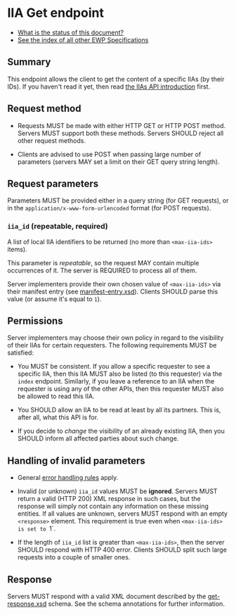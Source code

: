 IIA Get endpoint
================

* [What is the status of this document?][statuses]
* [See the index of all other EWP Specifications][develhub]


Summary
-------

This endpoint allows the client to get the content of a specific IIAs (by their
IDs). If you haven't read it yet, then read
[the IIAs API introduction][iias-api] first.


Request method
--------------

 * Requests MUST be made with either HTTP GET or HTTP POST method. Servers MUST
   support both these methods. Servers SHOULD reject all other request methods.

 * Clients are advised to use POST when passing large number of parameters
   (servers MAY set a limit on their GET query string length).


Request parameters
------------------

Parameters MUST be provided either in a query string (for GET requests), or in
the `application/x-www-form-urlencoded` format (for POST requests).


### `iia_id` (repeatable, required)

A list of local IIA identifiers to be returned (no more than
`<max-iia-ids>` items).

This parameter is *repeatable*, so the request MAY contain multiple occurrences
of it. The server is REQUIRED to process all of them.

Server implementers provide their own chosen value of `<max-iia-ids>`
via their manifest entry (see
[manifest-entry.xsd](manifest-entry.xsd)). Clients SHOULD parse this value
(or assume it's equal to `1`).


Permissions
-----------

Server implementers may choose their own policy in regard to the visibility of
their IIAs for certain requesters. The following requirements MUST be
satisfied:

* You MUST be consistent. If you allow a specific requester to see a specific
  IIA, then this IIA MUST also be listed (to this requester) via the `index`
  endpoint. Similarly, if you leave a reference to an IIA when the requester is
  using any of the other APIs, then this requester MUST also be allowed to read
  this IIA.

* You SHOULD allow an IIA to be read at least by all its partners. This is,
  after all, what this API is for.

* If you decide to *change* the visibility of an already existing IIA,
  then you SHOULD inform all affected parties about such change.


Handling of invalid parameters
------------------------------

 * General [error handling rules][error-handling] apply.

 * Invalid (or unknown) `iia_id` values MUST be **ignored**.
   Servers MUST return a valid (HTTP 200) XML response in such cases, but the
   response will simply not contain any information on these missing entities.
   If all values are unknown, servers MUST respond with an empty `<response>`
   element. This requirement is true even when `<max-iia-ids>
   is set to `1`.

 * If the length of `iia_id` list is greater than `<max-iia-ids>`, then the
   server SHOULD respond with HTTP 400 error. Clients SHOULD split such large
   requests into a couple of smaller ones.


Response
--------

Servers MUST respond with a valid XML document described by the
[get-response.xsd](get-response.xsd) schema. See the schema annotations for
further information.


[develhub]: http://developers.erasmuswithoutpaper.eu/
[statuses]: https://github.com/erasmus-without-paper/ewp-specs-management#statuses
[iias-api]: https://github.com/erasmus-without-paper/ewp-specs-api-iias
[echo]: https://github.com/erasmus-without-paper/ewp-specs-api-echo
[error-handling]: https://github.com/erasmus-without-paper/ewp-specs-architecture#error-handling
